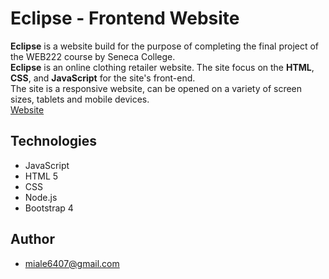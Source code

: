 # Eclipse - Frontend Website
**Eclipse** is a website build for the purpose of completing the final project of the WEB222 course by 
Seneca College. <br />
**Eclipse** is an online clothing retailer website. The site focus on the **HTML**, **CSS**, and **JavaScript**
for the site's front-end. <br />
The site is a responsive website, can be opened on a variety of screen sizes, tablets and mobile devices. 
<br />
[Website](https://itsmia6407.github.io/eclipse.github.io/mainpage)

## Technologies
- JavaScript
- HTML 5
- CSS
- Node.js
- Bootstrap 4

## Author
- miale6407@gmail.com
